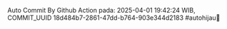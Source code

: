 Auto Commit By Github Action pada: 2025-04-01 19:42:24 WIB, COMMIT_UUID 18d484b7-2861-47dd-b764-903e344d2183 #autohijau🗿
